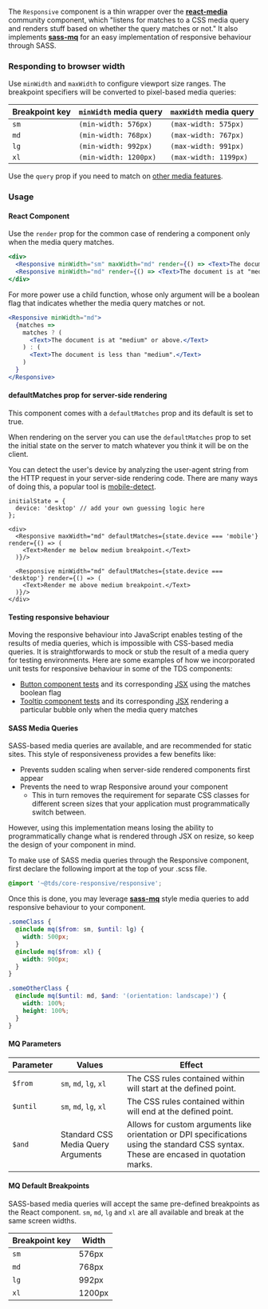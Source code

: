 The `Responsive` component is a thin wrapper over the [**react-media**](https://github.com/ReactTraining/react-media) community
component, which "listens for matches to a CSS media query and renders stuff based on whether the query matches or not." It also implements [**sass-mq**](https://github.com/sass-mq/sass-mq) for an easy implementation of responsive behaviour through SASS.

### Responding to browser width

Use `minWidth` and `maxWidth` to configure viewport size ranges. The breakpoint specifiers will be converted to pixel-based
media queries:

| Breakpoint key | `minWidth` media query | `maxWidth` media query |
| -------------- | ---------------------- | ---------------------- |
| `sm`           | `(min-width: 576px)`   | `(max-width: 575px)`   |
| `md`           | `(min-width: 768px)`   | `(max-width: 767px)`   |
| `lg`           | `(min-width: 992px)`   | `(max-width: 991px)`   |
| `xl`           | `(min-width: 1200px)`  | `(max-width: 1199px)`  |

Use the `query` prop if you need to match on [other media features](https://developer.mozilla.org/en-US/docs/Web/CSS/@media#Media_features).

### Usage

#### React Component

Use the `render` prop for the common case of rendering a component only when the media query matches.

```jsx
<div>
  <Responsive minWidth="sm" maxWidth="md" render={() => <Text>The document is at "small".</Text>} />
  <Responsive minWidth="md" render={() => <Text>The document is at "medium" or above.</Text>} />
</div>
```

For more power use a child function, whose only argument will be a boolean flag that indicates whether the media query
matches or not.

```jsx
<Responsive minWidth="md">
  {matches =>
    matches ? (
      <Text>The document is at "medium" or above.</Text>
    ) : (
      <Text>The document is less than "medium".</Text>
    )
  }
</Responsive>
```

#### defaultMatches prop for server-side rendering

This component comes with a `defaultMatches` prop and its default is set to true.

When rendering on the server you can use the `defaultMatches` prop to set the initial state on the server to match whatever you think it will be on the client.

You can detect the user's device by analyzing the user-agent string from the HTTP request in your server-side rendering code. There are many ways of doing this, a popular tool is [mobile-detect](https://www.npmjs.com/package/mobile-detect).

```
initialState = {
  device: 'desktop' // add your own guessing logic here
};

<div>
  <Responsive maxWidth="md" defaultMatches={state.device === 'mobile'} render={() => (
    <Text>Render me below medium breakpoint.</Text>
  )}/>

  <Responsive minWidth="md" defaultMatches={state.device === 'desktop'} render={() => (
    <Text>Render me above medium breakpoint.</Text>
  )}/>
</div>
```

#### Testing responsive behaviour

Moving the responsive behaviour into JavaScript enables testing of the results of media queries, which is impossible with CSS-based media queries. It is straightforwards to mock or stub the result of a media query for testing environments. Here are some examples of how we incorporated unit tests for responsive behaviour in some of the TDS components:

* [Button component tests](https://github.com/telusdigital/tds/blob/b2108d1074383ba887c5b87a2c3055799937fcd3/packages/Button/__tests__/Button.spec.jsx#L52-L68) and its corresponding [JSX](https://github.com/telusdigital/tds/blob/b2108d1074383ba887c5b87a2c3055799937fcd3/shared/components/BaseButton/BaseButton.jsx#L17-L34) using the matches boolean flag
* [Tooltip component tests](https://github.com/telusdigital/tds/blob/b2108d1074383ba887c5b87a2c3055799937fcd3/packages/Tooltip/__tests__/Tooltip.spec.jsx#L56-L102) and its corresponding [JSX](https://github.com/telusdigital/tds/blob/b2108d1074383ba887c5b87a2c3055799937fcd3/packages/Tooltip/Tooltip.jsx#L81-L108) rendering a particular bubble only when the media query matches

#### SASS Media Queries

SASS-based media queries are available, and are recommended for static sites. This style of responsiveness provides a few benefits like:
* Prevents sudden scaling when server-side rendered components first appear
* Prevents the need to wrap Responsive around your component
  * This in turn removes the requirement for separate CSS classes for different screen sizes that your application must programmatically switch between.

However, using this implementation means losing the ability to programmatically change what is rendered through JSX on resize, so keep the design of your component in mind.

To make use of SASS media queries through the Responsive component, first declare the following import at the top of your .scss file.

```scss
@import '~@tds/core-responsive/responsive';
```

Once this is done, you may leverage [**sass-mq**](https://github.com/sass-mq/sass-mq) style media queries to add responsive behaviour to your component.

```scss
.someClass {
  @include mq($from: sm, $until: lg) {
    width: 500px;
  }
  @include mq($from: xl) {
    width: 900px;
  }
}

.someOtherClass {
  @include mq($until: md, $and: '(orientation: landscape)') {
    width: 100%;
    height: 100%;
  }
}
```

#### MQ Parameters

| Parameter     |Values | Effect                                                                                                                         |
| ------------- |-|-----------------------------------------------------------------------------------------------------------------------------------|
| `$from`       | `sm`, `md`, `lg`, `xl` |The CSS rules contained within will start at the defined point.                                                                        |
| `$until`      | `sm`, `md`, `lg`, `xl` |The CSS rules contained within will end at the defined point.                                                                          |
| `$and`        | Standard CSS Media Query Arguments |Allows for custom arguments like orientation or DPI specifications using the standard CSS syntax. These are encased in quotation marks.|

#### MQ Default Breakpoints

SASS-based media queries will accept the same pre-defined breakpoints as the React component. `sm`, `md`, `lg` and `xl` are all available and break at the same screen widths.

Breakpoint key | Width |
| -------------- | --------|
| `sm`           | 576px   |
| `md`           | 768px   |
| `lg`           | 992px   |
| `xl`           | 1200px  |
